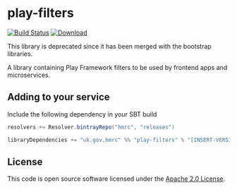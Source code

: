 play-filters
============

[![Build Status](https://travis-ci.org/hmrc/play-filters.svg)](https://travis-ci.org/hmrc/play-filters) [ ![Download](https://api.bintray.com/packages/hmrc/releases/play-filters/images/download.svg) ](https://bintray.com/hmrc/releases/play-filters/_latestVersion)

This library is deprecated since it has been merged with the bootstrap libraries.

A library containing Play Framework filters to be used by frontend apps and microservices.

## Adding to your service

Include the following dependency in your SBT build

```scala
resolvers += Resolver.bintrayRepo("hmrc", "releases")

libraryDependencies += "uk.gov.hmrc" %% "play-filters" % "[INSERT-VERSION]"
```

## License ##
 
This code is open source software licensed under the [Apache 2.0 License]("http://www.apache.org/licenses/LICENSE-2.0.html").

